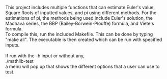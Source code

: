 This project includes multiple functions that can estimate Euler's value, Square Roots of inputted values, and pi using different methods. For the estimations of pi, the methods being used include Euler's solution, the Madhava series, the BBP (Bailey-Borwein-Plouffe) formula, and Viete's formula. <br/>
To compile this, run the included Makefile. This can be done by typing "make all". The executable is then created which can be run with specified inputs.<br/><br/>
If run with the -h input or without any,<br/> ./mathlib-test<br/>a menu will pop up that shows the different options that a user can use to test.<br/>



